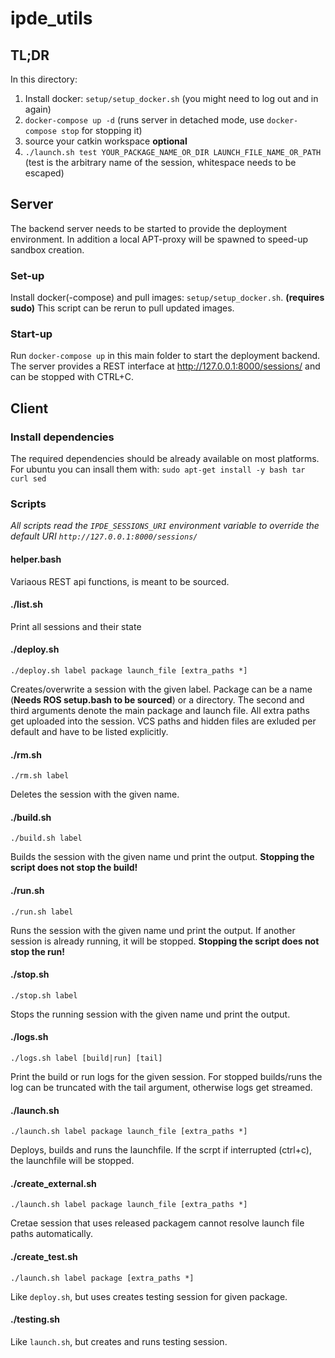 # ipde_utils

## TL;DR

In this directory:

1. Install docker: `setup/setup_docker.sh` (you might need to log out and in again)
1. `docker-compose up -d` (runs server in detached mode, use `docker-compose stop` for stopping it)
1. source your catkin workspace **optional**
1. `./launch.sh test YOUR_PACKAGE_NAME_OR_DIR LAUNCH_FILE_NAME_OR_PATH` (test is the arbitrary name of the session, whitespace needs to be escaped)


## Server

The backend server needs to be started to provide the deployment environment.
In addition a local APT-proxy will be spawned to speed-up sandbox creation.

### Set-up
Install docker(-compose) and pull images: `setup/setup_docker.sh`. **(requires sudo)**
This script can be rerun to pull updated images.

### Start-up

Run `docker-compose up` in this main folder to start the deployment backend.
The server provides a REST interface at http://127.0.0.1:8000/sessions/ and can be stopped with CTRL+C.

## Client

### Install dependencies
The required dependencies should be already available on most platforms.
For ubuntu you can insall them with: `sudo apt-get install -y bash tar curl sed`

### Scripts

*All scripts read the `IPDE_SESSIONS_URI` environment variable to override the default URI `http://127.0.0.1:8000/sessions/`*

#### helper.bash
Variaous REST api functions, is meant to be sourced.


#### ./list.sh
Print all sessions and their state

#### ./deploy.sh 
`./deploy.sh label package launch_file [extra_paths *]`

Creates/overwrite a session with the given label.
Package can be a name (**Needs ROS setup.bash to be sourced**) or a directory.
The second and third arguments denote the main package and launch file.
All extra paths get uploaded into the session.
VCS paths and hidden files are exluded per default and have to be listed explicitly.

#### ./rm.sh 
`./rm.sh label`

Deletes the session with the given name.

#### ./build.sh 
`./build.sh label`

Builds the session with the given name und print the output.
**Stopping the script  does not stop the build!**

#### ./run.sh 
`./run.sh label`

Runs the session with the given name und print the output.
If another session is already running, it will be stopped.
**Stopping the script does not stop the run!**


#### ./stop.sh 
`./stop.sh label`

Stops the running session with the given name und print the output.

#### ./logs.sh 
`./logs.sh label [build|run] [tail]`

Print the build or run logs for the given session.
For stopped builds/runs the log can be truncated with the tail argument, otherwise logs get streamed.

#### ./launch.sh 
`./launch.sh label package launch_file [extra_paths *]`

Deploys, builds and runs the launchfile.
If the scrpt if interrupted (ctrl+c), the launchfile will be stopped.

#### ./create_external.sh 
`./launch.sh label package launch_file [extra_paths *]`

Cretae session that uses released packagem cannot resolve launch file paths automatically.

#### ./create_test.sh 
`./launch.sh label package [extra_paths *]`

Like `deploy.sh`, but uses creates testing session for given package.

#### ./testing.sh 

Like `launch.sh`, but creates and runs testing session.
